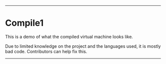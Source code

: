 
***

# Compile1

This is a demo of what the compiled virtual machine looks like.

Due to limited knowledge on the project and the languages used, it is mostly bad code. Contributors can help fix this.

***
